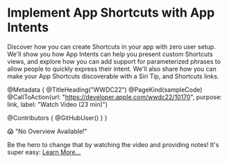 # Implement App Shortcuts with App Intents

Discover how you can create Shortcuts in your app with zero user setup. We'll show you how App Intents can help you present custom Shortcuts views, and explore how you can add support for parameterized phrases to allow people to quickly express their intent. We'll also share how you can make your App Shortcuts discoverable with a Siri Tip, and Shortcuts links.

@Metadata {
   @TitleHeading("WWDC22")
   @PageKind(sampleCode)
   @CallToAction(url: "https://developer.apple.com/wwdc22/10170", purpose: link, label: "Watch Video (23 min)")

   @Contributors {
      @GitHubUser(<replace this with your GitHub handle>)
   }
}

😱 "No Overview Available!"

Be the hero to change that by watching the video and providing notes! It's super easy:
 [Learn More…](https://wwdcnotes.com/documentation/wwdcnotes/contributing)
